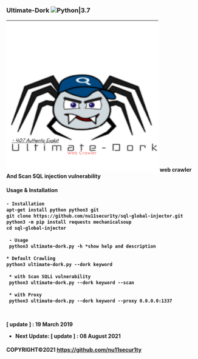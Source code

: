 
### Ultimate-Dork ![Python|3.7](https://img.shields.io/badge/Python-3.7-blue.svg)
<img src="lib/Ultimate-Dork.png" width="400" height="400">
<b>web crawler And Scan SQL injection vulnerability<b><br>
 
#### Usage & Installation
```
- Installation
apt-get install python python3 git
git clone https://github.com/nu11secur1ty/sql-global-injector.git
python3 -m pip install requests mechanicalsoup 
cd sql-global-injector

 - Usage 
 python3 ultimate-dork.py -h *show help and description
 
* Default Crawling
python3 ultimate-dork.py --dork keyword 
 
 * with Scan SQLi vulnerability
 python3 ultimate-dork.py --dork keyword --scan

 * with Proxy
 python3 ultimate-dork.py --dork keyword --proxy 0.0.0.0:1337
 
 
```
 <b>[ update ] :</b> 19 March 2019
 - Next Update:
 <b>[ update ] :</b> 08 August 2021
 
#### COPYRIGHT©2021 https://github.com/nu11secur1ty

